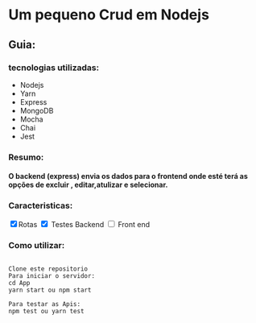 # Um pequeno Crud em Nodejs
	
## Guia:
### tecnologias utilizadas:
 - Nodejs
 - Yarn
 - Express
 - MongoDB
 - Mocha
 - Chai
 - Jest
 ### Resumo:
####  O backend (express) envia os dados para o frontend onde esté terá as opções de excluir , editar,atulizar e selecionar.
 ### Caracteristicas:
 <input  type="checkbox" checked="true">Rotas
 <input  type="checkbox" checked > Testes Backend
 <input  type="checkbox" > Front end

### Como utilizar:
<pre>
<code> 
Clone este repositorio
Para iniciar o servidor:
cd App
yarn start ou npm start

Para testar as Apis:
npm test ou yarn test
</code>
</pre>